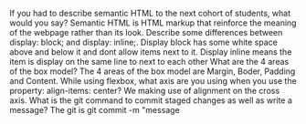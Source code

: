 If you had to describe semantic HTML to the next cohort of students, what would you say? Semantic HTML is HTML markup that reinforce the meaning of the webpage rather than its look.
Describe some differences between display: block; and display: inline;. Display block has some white space above and below it and dont allow items next to it. Display inline means the item is display on the same line to next to each other
What are the 4 areas of the box model? The 4 areas of the box model are Margin, Boder, Padding and Content.
While using flexbox, what axis are you using when you use the property: align-items: center? We making use of alignment on the cross axis.
What is the git command to commit staged changes as well as write a message? The git is git commit -m "message
